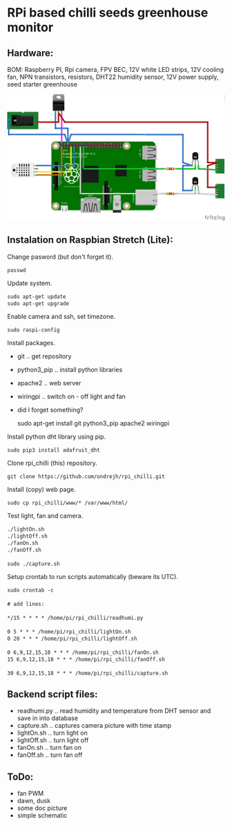 RPi based chilli seeds greenhouse monitor
=========================================

## Hardware:

BOM: Raspberry PI, Rpi camera, FPV BEC, 12V white LED strips, 12V cooling fan, NPN transistors, resistors, DHT22 humidity sensor, 12V power supply, seed starter greenhouse 

![Fritzing schematic - colorfull and useless](/doc/schema.png)

## Instalation on Raspbian Stretch (Lite):

Change pasword (but don't forget it).

	passwd

Update system.

	sudo apt-get update
	sudo apt-get upgrade

Enable camera and ssh, set timezone.

	sudo raspi-config

Install packages.

- git .. get repository
- python3_pip .. install python libraries
- apache2 .. web server
- wiringpi .. switch on - off light and fan
- did I forget something?


	sudo apt-get install git python3_pip apache2 wiringpi

Install python dht library using pip.

	sudo pip3 install adafruit_dht
	
Clone rpi_chilli (this) repository.

	git clone https://github.com/ondrejh/rpi_chilli.git

Install (copy) web page.

	sudo cp rpi_chilli/www/* /var/www/html/

Test light, fan and camera.

	./lightOn.sh
	./lightOff.sh
	./fanOn.sh
	./fanOff.sh

	sudo ./capture.sh	

Setup crontab to run scripts automatically (beware its UTC).

	sudo crontab -c
	
	# add lines:

	*/15 * * * * /home/pi/rpi_chilli/readhumi.py
	
	0 5 * * * /home/pi/rpi_chilli/lightOn.sh
	0 20 * * * /home/pi/rpi_chilli/lightOff.sh
    
	0 6,9,12,15,18 * * * /home/pi/rpi_chilli/fanOn.sh
	15 6,9,12,15,18 * * * /home/pi/rpi_chilli/fanOff.sh

	30 6,9,12,15,18 * * * /home/pi/rpi_chilli/capture.sh

## Backend script files:

- readhumi.py .. read humidity and temperature from DHT sensor and save in into database
- capture.sh  .. captures camera picture with time stamp
- lightOn.sh  .. turn light on
- lightOff.sh .. turn light off
- fanOn.sh    .. turn fan on
- fanOff.sh   .. turn fan off

## ToDo:

- fan PWM
- dawn, dusk
- some doc picture
- simple schematic
